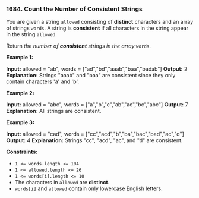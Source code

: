 ### 1684\. Count the Number of Consistent Strings


You are given a string `allowed` consisting of **distinct** characters and an array of strings `words`. A string is **consistent** if all characters in the string appear in the string `allowed`.

Return _the number of **consistent** strings in the array_ `words`.

**Example 1:**

**Input:** allowed = "ab", words = \["ad","bd","aaab","baa","badab"\]
**Output:** 2
**Explanation:** Strings "aaab" and "baa" are consistent since they only contain characters 'a' and 'b'.

**Example 2:**

**Input:** allowed = "abc", words = \["a","b","c","ab","ac","bc","abc"\]
**Output:** 7
**Explanation:** All strings are consistent.

**Example 3:**

**Input:** allowed = "cad", words = \["cc","acd","b","ba","bac","bad","ac","d"\]
**Output:** 4
**Explanation:** Strings "cc", "acd", "ac", and "d" are consistent.

**Constraints:**

*   `1 <= words.length <= 104`
*   `1 <= allowed.length <= 26`
*   `1 <= words[i].length <= 10`
*   The characters in `allowed` are **distinct**.
*   `words[i]` and `allowed` contain only lowercase English letters.